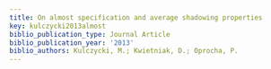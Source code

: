 ```yaml
---
title: On almost specification and average shadowing properties
key: kulczycki2013almost
biblio_publication_type: Journal Article
biblio_publication_year: '2013'
biblio_authors: Kulczycki, M.; Kwietniak, D.; Oprocha, P.
---
```


